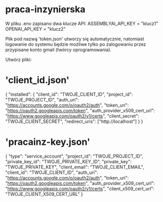# praca-inzynierska

 W pliku .env zapisano dwa klucze API:
 ASSEMBLYAI_API_KEY = "klucz1"
 OPENAI_API_KEY = "klucz2"

 Plik pod nazwą 'token.json' utworzy się automatycznie, 
 natomiast logowanie do systemu będzie możliwe tylko 
 po zalogowaniu przez przypisane konto gmail (twórcy oprogramowania).

 Utwórz pliki:

# 'client_id.json'
 {
  "installed": {
    "client_id": "TWOJE_CLIENT_ID",
    "project_id": "TWOJE_PROJECT_ID",
    "auth_uri": "https://accounts.google.com/o/oauth2/auth",
    "token_uri": "https://oauth2.googleapis.com/token",
    "auth_provider_x509_cert_url": "https://www.googleapis.com/oauth2/v1/certs",
    "client_secret": "TWOJE_CLIENT_SECRET",
    "redirect_uris": ["http://localhost"]
  }
 }


# 'pracainz-key.json'
 {
  "type": "service_account",
  "project_id": "TWOJE_PROJECT_ID",
  "private_key_id": "TWOJE_PRIVATE_KEY_ID",
  "private_key": "TWOJE_PRIVATE_KEY",
  "client_email": "TWOJE_CLIENT_EMAIL",
  "client_id": "TWOJE_CLIENT_ID",
  "auth_uri": "https://accounts.google.com/o/oauth2/auth",
  "token_uri": "https://oauth2.googleapis.com/token",
  "auth_provider_x509_cert_url": "https://www.googleapis.com/oauth2/v1/certs",
  "client_x509_cert_url": "TWOJE_CLIENT_X509_CERT_URL"
 }







